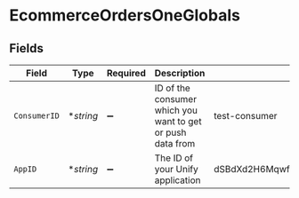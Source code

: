 # EcommerceOrdersOneGlobals


## Fields

| Field                                                      | Type                                                       | Required                                                   | Description                                                | Example                                                    |
| ---------------------------------------------------------- | ---------------------------------------------------------- | ---------------------------------------------------------- | ---------------------------------------------------------- | ---------------------------------------------------------- |
| `ConsumerID`                                               | **string*                                                  | :heavy_minus_sign:                                         | ID of the consumer which you want to get or push data from | test-consumer                                              |
| `AppID`                                                    | **string*                                                  | :heavy_minus_sign:                                         | The ID of your Unify application                           | dSBdXd2H6Mqwfg0atXHXYcysLJE9qyn1VwBtXHX                    |
